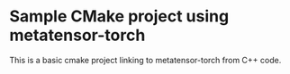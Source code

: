 # Sample CMake project using metatensor-torch

This is a basic cmake project linking to metatensor-torch from C++ code.
